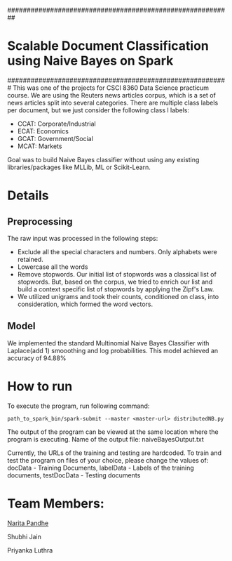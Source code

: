 ##########################################################
# Scalable Document Classification using Naive Bayes on Spark
#########################################################
This was one of the projects for CSCI 8360 Data Science practicum course. We are using the Reuters news articles corpus, which is a set of news articles split into several categories. There are multiple class labels per document, but we just consider the following class l
labels:
* CCAT: Corporate/Industrial
* ECAT: Economics
* GCAT: Government/Social
* MCAT: Markets
 
Goal was to build Naive Bayes classifier without using any existing libraries/packages like MLLib, ML or Scikit-Learn. 

# Details
## Preprocessing
The raw input was processed in the following steps:

* Exclude all the special characters and numbers. Only alphabets were retained.
* Lowercase all the words
* Remove stopwords. Our initial list of stopwords was a classical list of stopwords. But, based on the corpus, we tried to enrich our list and build a context specific list of stopwords by applying the Zipf's Law.
* We utilized unigrams and took their counts, conditioned on class, into consideration, which formed the word vectors.

## Model
We implemented the standard Multinomial Naive Bayes Classifier with Laplace(add 1) smooothing and log probabilities. This model achieved an accuracy of 94.88%

# How to run
To execute the program, run following command: 
```
path_to_spark_bin/spark-submit --master <master-url> distributedNB.py
```
The output of the program can be viewed at the same location where the program is executing. Name of the output file: naiveBayesOutput.txt

Currently, the URLs of the training and testing are hardcoded. To train and test the program on files of your choice, please change the values of: docData - Training Documents, labelData - Labels of the training documents, testDocData - Testing documents
 
# Team Members:
[Narita Pandhe](https://github.com/naritapandhe/)

Shubhi Jain

Priyanka Luthra



